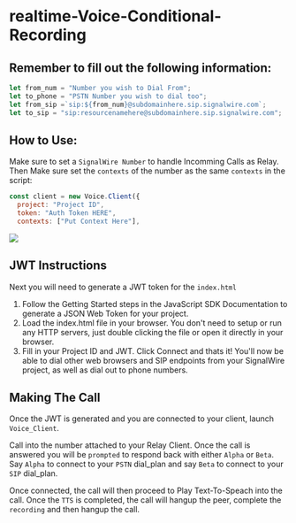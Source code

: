 # realtime-Voice-Conditional-Recording

## Remember to fill out the following information:

```js
let from_num = "Number you wish to Dial From";
let to_phone = "PSTN Number you wish to dial too";
let from_sip =`sip:${from_num}@subdomainhere.sip.signalwire.com`;
let to_sip = "sip:resourcenamehere@subdomainhere.sip.signalwire.com";
```

## How to Use:
Make sure to set a `SignalWire Number` to handle Incomming Calls as Relay. Then Make sure set the `contexts` of the number as the same `contexts` in the script:

```js
const client = new Voice.Client({
  project: "Project ID",
  token: "Auth Token HERE",
  contexts: ["Put Context Here"],
```
 <img src=https://github.com/DevonWhite-SignalWire/realtime-Voice-Conditional-Recording/blob/main/static/guide_pic.PNG>
 
 ## JWT Instructions

 Next you will need to generate a JWT token for the `index.html`
 <ol>
<li> Follow the Getting Started steps in the JavaScript SDK Documentation to generate a JSON Web Token for your project.</li>
<li> Load the index.html file in your browser. You don't need to setup or run any HTTP servers, just double clicking the file or open it directly in your browser. </li>
<li> Fill in your Project ID and JWT. Click Connect and thats it! You'll now be able to dial other web browsers and SIP endpoints from your SignalWire project, as well as dial out to phone numbers. </li>
</ol>

## Making The Call

Once the JWT is generated and you are connected to your client, launch `Voice_Client`. 

Call into the number attached to your Relay Client. Once the call is answered you will be `prompted` to respond back with either `Alpha` or `Beta`. Say `Alpha` to connect to your `PSTN` dial_plan and say `Beta` to connect to your `SIP` dial_plan.

Once connected, the call will then proceed to Play Text-To-Speach into the call. Once the `TTS` is completed, the call will hangup the peer, complete the `recording` and then hangup the call.


